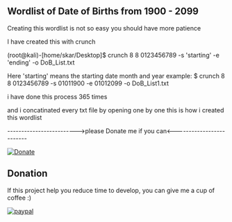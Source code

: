 ## Wordlist of Date of Births from 1900 - 2099

Creating this wordlist is not so easy you should have more patience

I have created this with crunch

(root@kali)-[home/skar/Desktop]$ crunch 8 8 0123456789 -s 'starting' -e 'ending' -o DoB_List.txt

Here 'starting' means the starting date month and year 
example: $ crunch 8 8 0123456789 -s 01011900 -e 01012099 -o DoB_List1.txt

i have done this process 365 times

and i concatinated every txt file by opening one by one this is how i created this wordlist

------------------------->please Donate me if you can<-------------------------

[![Donate](https://img.shields.io/badge/Donate-PayPal-green.svg)](https://paypal.me/Rural2017?locale.x=en_GB)

## Donation
If this project help you reduce time to develop, you can give me a cup of coffee :) 

[![paypal](https://www.paypalobjects.com/en_US/i/btn/btn_donateCC_LG.gif)](https://paypal.me/Rural2017?locale.x=en_GB)
